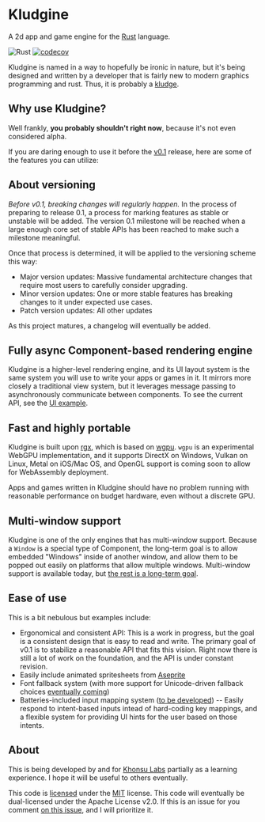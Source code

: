 # Kludgine

A 2d app and game engine for the [Rust](https://rust-lang.org/) language.

![Rust](https://github.com/khonsulabs/kludgine/workflows/Tests/badge.svg) [![codecov](https://codecov.io/gh/khonsulabs/kludgine/branch/main/graph/badge.svg)](https://codecov.io/gh/khonsulabs/kludgine)

Kludgine is named in a way to hopefully be ironic in nature, but it's being designed and written by a developer that is fairly new to modern graphics programming and rust. Thus, it is probably a [kludge](https://en.wikipedia.org/wiki/Kludge).

## Why use Kludgine?

Well frankly, **you probably shouldn't right now**, because it's not even considered alpha.

If you are daring enough to use it before the [v0.1](https://github.com/khonsulabs/kludgine/projects/1) release, here are some of the features you can utilize:

## About versioning

_Before v0.1, breaking changes will regularly happen._ In the process of preparing to release 0.1, a process for marking features as stable or unstable will be added. The version 0.1 milestone will be reached when a large enough core set of stable APIs has been reached to make such a milestone meaningful.

Once that process is determined, it will be applied to the versioning scheme this way:

- Major version updates: Massive fundamental architecture changes that require most users to carefully consider upgrading.
- Minor version updates: One or more stable features has breaking changes to it under expected use cases.
- Patch version updates: All other updates

As this project matures, a changelog will eventually be added.

## Fully async Component-based rendering engine

Kludgine is a higher-level rendering engine, and its UI layout system is the same system you will use to write your apps or games in it. It mirrors more closely a traditional view system, but it leverages message passing to asynchronously communicate between components. To see the current API, see the [UI example](./examples/ui.rs).

## Fast and highly portable

Kludgine is built upon [rgx](https://lib.rs/rgx), which is based on [wgpu](https://lib.rs/wgpu). `wgpu` is an experimental WebGPU implementation, and it supports DirectX on Windows, Vulkan on Linux, Metal on iOS/Mac OS, and OpenGL support is coming soon to allow for WebAssembly deployment.

Apps and games written in Kludgine should have no problem running with reasonable performance on budget hardware, even without a discrete GPU.

## Multi-window support

Kludgine is one of the only engines that has multi-window support. Because a `Window` is a special type of Component, the long-term goal is to allow embedded "Windows" inside of another window, and allow them to be popped out easily on platforms that allow multiple windows. Multi-window support is available today, but [the rest is a long-term goal](https://github.com/khonsulabs/kludgine/issues/29).

## Ease of use

This is a bit nebulous but examples include:

- Ergonomical and consistent API: This is a work in progress, but the goal is a consistent design that is easy to read and write. The primary goal of v0.1 is to stabilize a reasonable API that fits this vision. Right now there is still a lot of work on the foundation, and the API is under constant revision.
- Easily include animated spritesheets from [Aseprite](https://www.aseprite.org)
- Font fallback system (with more support for Unicode-driven fallback choices [eventually coming](https://github.com/khonsulabs/kludgine/issues/28))
- Batteries-included input mapping system ([to be developed](https://github.com/khonsulabs/kludgine/issues/27)) -- Easily respond to intent-based inputs intead of hard-coding key mappings, and a flexible system for providing UI hints for the user based on those intents.

## About

This is being developed by and for [Khonsu Labs](https://khonsulabs.com/) partially as a learning experience. I hope it will be useful to others eventually.

This code is [licensed](./LICENSE.txt) under the [MIT](https://opensource.org/licenses/MIT) license. This code will eventually be dual-licensed under the Apache License v2.0. If this is an issue for you comment [on this issue](https://github.com/khonsulabs/kludgine/issues/30), and I will prioritize it.
